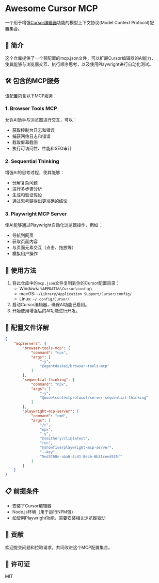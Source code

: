 # Awesome Cursor MCP

一个用于增强[Cursor编辑器](https://cursor.sh/)功能的模型上下文协议(Model Context Protocol)配置集合。

## 📖 简介

这个仓库提供了一个预配置的mcp.json文件，可以扩展Cursor编辑器的AI能力，使其能够与浏览器交互、执行顺序思考，以及使用Playwright进行自动化测试。

## 🛠️ 包含的MCP服务

该配置包含以下MCP服务：

### 1. Browser Tools MCP

允许AI助手与浏览器进行交互，可以：
- 获取控制台日志和错误
- 捕获网络日志和错误
- 截取屏幕截图
- 执行可访问性、性能和SEO审计

### 2. Sequential Thinking

增强AI的思考过程，使其能够：
- 分解复杂问题
- 进行多步骤分析
- 生成和验证假设
- 通过思考链得出更准确的结论

### 3. Playwright MCP Server

使AI能够通过Playwright自动化浏览器操作，例如：
- 导航到网页
- 获取页面内容
- 与页面元素交互（点击、拖放等）
- 模拟用户操作

## 🚀 使用方法

1. 将此仓库中的`mcp.json`文件复制到你的Cursor配置目录：
   - Windows: `%APPDATA%\Cursor\config\`
   - macOS: `~/Library/Application Support/Cursor/config/`
   - Linux: `~/.config/Cursor/`
2. 启动Cursor编辑器，确保AI功能已启用。
3. 开始使用增强后的AI功能进行开发。

## 🔧 配置文件详解

```json
{
    "mcpServers": {
        "browser-tools-mcp": {
            "command": "npx",
            "args": [
                "-y",
                "@agentdeskai/browser-tools-mcp"
            ]
        },
        "sequential-thinking": {
            "command": "npx",
            "args": [
                "-y",
                "@modelcontextprotocol/server-sequential-thinking"
            ]
        },
        "playwright-mcp-server": {
            "command": "cmd",
            "args": [
                "/c",
                "npx",
                "-y",
                "@smithery/cli@latest",
                "run",
                "@showfive/playwright-mcp-server",
                "--key",
                "5ed3768e-aba6-4c41-8ecb-6b31ceed935f"
            ]
        }
    }
}
```

## 📋 前提条件

- 安装了Cursor编辑器
- Node.js环境（用于运行NPM包）
- 如使用Playwright功能，需要安装相关浏览器驱动

## 🤝 贡献

欢迎提交问题和拉取请求，共同改进这个MCP配置集合。

## 📜 许可证

MIT 